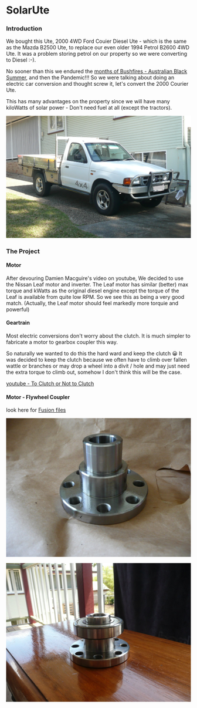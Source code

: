 # SolarUte

###  Introduction

We bought this Ute, 2000 4WD Ford Couier Diesel Ute - which is the same as the Mazda B2500 Ute, to replace our even older 1994 Petrol B2600 4WD Ute.  It was a problem storing petrol on our property so we were converting to Diesel :-).

No sooner than this we endured the [months of Bushfires - Australian Black Summer](https://github.com/mackelec/SolarUte/blob/master/The_Story/Bush_Fires/readme.md), and then the Pandemic!!!  So we were talking about doing an electric car conversion and thought screw it, let's convert the 2000 Courier Ute.

This has many advantages on the property since we will have many kiloWatts of solar power - Don't need fuel at all (except the tractors).

![Ute - pre conversion](https://github.com/mackelec/SolarUte/blob/master/photos/uet1.jpg)


###  The Project

#### Motor

After devouring Damien Macguire's video on youtube, We decided to use the Nissan Leaf motor and inverter. The Leaf motor has similar (better) max torque and kWatts as the original diesel engine except the torque of the Leaf is available from quite low RPM.  So we see this as being a very good match.  (Actually, the Leaf motor should feel markedly more torquie and powerful)

#### Geartrain

Most electric conversions don't worry about the clutch.  It is much simpler to fabricate a motor to gearbox coupler this way.  

So naturally we wanted to do this the hard ward and keep the clutch :grinning:
It was decided to keep the clutch because we often have to climb over fallen wattle or branches or may drop a wheel into a divit / hole and may just need the extra torque to climb out, somehow I don't think this will be the case.

[youtube - To Clutch or Not to Clutch](https://www.youtube.com/watch?v=20hncy7y4_I)

#### Motor - Flywheel Coupler

look here for [Fusion files](https://github.com/mackelec/SolarUte/tree/master/Fusion360)


![Coupler](https://github.com/mackelec/SolarUte/blob/master/photos/P1070662.jpg)

![Coupler with thrust bearing](https://github.com/mackelec/SolarUte/blob/master/photos/P1070752.jpg)







